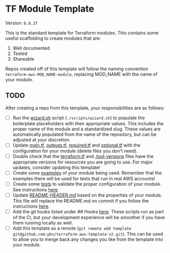 # TF Module Template

Version: `0.0.37`

This is the standard template for Terraform modules. This contains some useful scaffolding to create modules that are:

1. Well documented
2. Tested
3. Shareable

Repos created off of this template will follow the naming convention `terraform-aws-MOD_NAME-module`, replacing MOD_NAME with the name of your module.

## TODO

After creating a repo from this template, your responsibilities are as follows:

- [ ] Run the [wizard.sh](/scripts/wizard.sh) script (`./scripts/wizard.sh`) to populate the boilerplate placeholders with their appropriate values. This includes the proper name of the module and a standardized slug. These values are automatically populated from the name of the repository, but can be adjusted at your discretion.
- [ ] Update [main.tf](/main.tf), [outputs.tf](/outputs.tf), [required.tf](/required.tf) and [optional.tf](/optional.tf) with the configuration for your module (delete files you don't need).
- [ ] Double check that the [terraform.tf](/terraform.tf) and [.tool-versions](/.tool-versions) files have the appropriate versions for resources you are going to use. For major updates, consider updating this template!
- [ ] Create some [examples](/examples) of your module being used. Remember that the examples there will be used for tests that run in real AWS accounts!
- [ ] Create some [tests](/tests) to validate the proper configuration of your module. See instructions [here](/docs/general/dev).
- [ ] Update [README-HEADER.md](/README-HEADER.md) based on the properties of your module. This file will replace the README.md on commit if you follow the instructions [here](/docs/general/dev).
- [ ] Add the git hooks listed under ## Hooks [here](/docs/general/dev). These scripts run as part of the CI, but your development experience will be smoother if you have them running locally as well.
- [ ] Add this template as a remote (`git remote add template git@github.com:pbs/terraform-aws-template-v2.git`). This can be used to allow you to merge back any changes you like from the template into your module.
